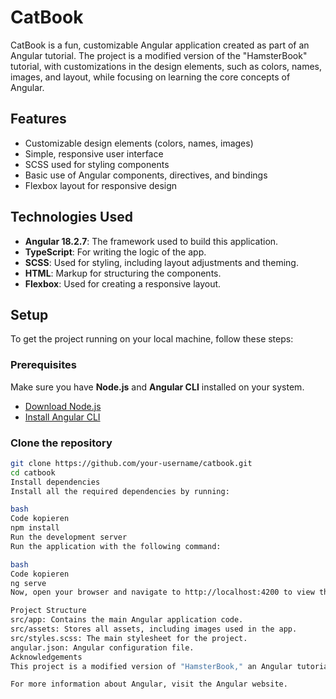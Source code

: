 # CatBook

CatBook is a fun, customizable Angular application created as part of an Angular tutorial. The project is a modified version of the "HamsterBook" tutorial, with customizations in the design elements, such as colors, names, images, and layout, while focusing on learning the core concepts of Angular.

## Features

- Customizable design elements (colors, names, images)
- Simple, responsive user interface
- SCSS used for styling components
- Basic use of Angular components, directives, and bindings
- Flexbox layout for responsive design

## Technologies Used

- **Angular 18.2.7**: The framework used to build this application.
- **TypeScript**: For writing the logic of the app.
- **SCSS**: Used for styling, including layout adjustments and theming.
- **HTML**: Markup for structuring the components.
- **Flexbox**: Used for creating a responsive layout.

## Setup

To get the project running on your local machine, follow these steps:

### Prerequisites

Make sure you have **Node.js** and **Angular CLI** installed on your system.

- [Download Node.js](https://nodejs.org/)
- [Install Angular CLI](https://angular.io/cli)

### Clone the repository

```bash
git clone https://github.com/your-username/catbook.git
cd catbook
Install dependencies
Install all the required dependencies by running:

bash
Code kopieren
npm install
Run the development server
Run the application with the following command:

bash
Code kopieren
ng serve
Now, open your browser and navigate to http://localhost:4200 to view the app.

Project Structure
src/app: Contains the main Angular application code.
src/assets: Stores all assets, including images used in the app.
src/styles.scss: The main stylesheet for the project.
angular.json: Angular configuration file.
Acknowledgements
This project is a modified version of "HamsterBook," an Angular tutorial project. The modifications were made to personalize the application with custom names, colors, images, and designs. This project helped me practice core Angular concepts, SCSS styling, and layout management.

For more information about Angular, visit the Angular website.
